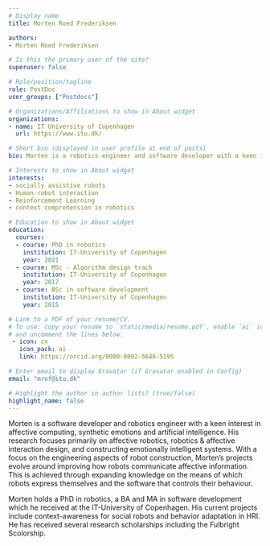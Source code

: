 ```yaml
---
# Display name
title: Morten Roed Frederiksen

authors:
- Morten Roed Frederiksen

# Is this the primary user of the site?
superuser: false

# Role/position/tagline
role: PostDoc
user_groups: ["Postdocs"]

# Organizations/Affiliations to show in About widget
organizations:
- name: IT University of Copenhagen
  url: https://www.itu.dk/

# Short bio (displayed in user profile at end of posts)
bio: Morten is a robotics engineer and software developer with a keen interest in affective computing, synthetic emotions and artificial intelligence. Mortens current project focus on AI-driven context aware social robots. 

# Interests to show in About widget
interests:
- socially assistive robots
- Human-robot interaction
- Reinforcement Learning
- context comprehension in robotics

# Education to show in About widget
education:
  courses:
  - course: PhD in robotics
    institution: IT-University of Copenhagen
    year: 2021
  - course: MSc - Algorithm design track
    institution: IT-University of Copenhagen
    year: 2017
  - course: BSc in software development
    institution: IT-University of Copenhagen
    year: 2015

# Link to a PDF of your resume/CV.
# To use: copy your resume to `static/media/resume.pdf`, enable `ai` icons in `params.toml`, 
# and uncomment the lines below.
 - icon: cv
   icon_pack: ai
   link: https://orcid.org/0000-0002-5646-5195

# Enter email to display Gravatar (if Gravatar enabled in Config)
email: "mrof@itu.dk"

# Highlight the author in author lists? (true/false)
highlight_name: false
---
```


Morten is a software developer and robotics engineer with a keen interest in affective computing, synthetic emotions and artificial intelligence. His research focuses primarily on affective robotics, robotics & affective interaction design, and constructing emotionally intelligent systems. With a focus on the engineering aspects of robot construction, Morten’s projects evolve around improving how robots communicate affective information. This is achieved through expanding knowledge on the means of which robots express themselves and the software that controls their behaviour.  

Morten holds a PhD in robotics, a BA and MA in software development which he received at the IT-University of Copenhagen.  His current projects include context-awareness for social robots and behavior adaptation in HRI. He has received several research scholarships including the Fulbright Scolorship.

